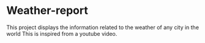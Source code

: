 # Weather-report
This project displays the information related to the weather of any city in the world
This is inspired from a youtube video.
